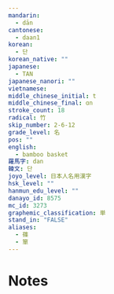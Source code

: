 ```yaml
---
mandarin:
  - dān
cantonese:
  - daan1
korean:
  - 단
korean_native: ""
japanese:
  - TAN
japanese_nanori: ""
vietnamese:
middle_chinese_initial: t
middle_chinese_final: ɑn
stroke_count: 18
radical: 竹
skip_number: 2-6-12
grade_level: 名
pos: ""
english:
  - bamboo basket
羅馬字: dan
韓文: 단
joyo_level: 日本人名用漢字
hsk_level: ""
hanmun_edu_level: ""
danayo_id: 8575
mc_id: 3273
graphemic_classification: 単
stand_in: "FALSE"
aliases:
  - 蓧
  - 箪
---
```


# Notes
